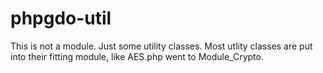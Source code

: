 # phpgdo-util

This is not a module.
Just some utility classes.
Most utlity classes are put into their fitting module,
like AES.php went to Module_Crypto.
